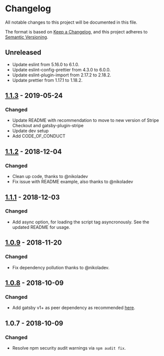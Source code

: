 # Changelog
All notable changes to this project will be documented in this file.

The format is based on [Keep a Changelog](https://keepachangelog.com/en/1.0.0/), and this project adheres to [Semantic Versioning](https://semver.org/spec/v2.0.0.html).

## Unreleased

- Update eslint from 5.16.0 to 6.1.0.
- Update eslint-config-prettier from 4.3.0 to 6.0.0.
- Update eslint-plugin-import from 2.17.2 to 2.18.2.
- Update prettier from 1.17.1 to 1.18.2.

## [1.1.3](https://github.com/njosefbeck/gatsby-plugin-stripe-checkout/compare/v1.1.2...v1.1.3) - 2019-05-24
### Changed
- Update README with recommendation to move to new version of Stripe Checkout and gatsby-plugin-stripe
- Update dev setup
- Add CODE_OF_CONDUCT

## [1.1.2](https://github.com/njosefbeck/gatsby-plugin-stripe-checkout/compare/v1.1.1...v1.1.2) - 2018-12-04
### Changed
- Clean up code, thanks to @nikoladev
- Fix issue with README example, also thanks to @nikoladev

## [1.1.1](https://github.com/njosefbeck/gatsby-plugin-stripe-checkout/compare/v1.0.9...v1.1.1) - 2018-12-03
### Changed
- Add async option, for loading the script tag asyncronously. See the updated README for usage.

## [1.0.9](https://github.com/njosefbeck/gatsby-plugin-stripe-checkout/compare/v1.0.8...v1.0.9) - 2018-11-20
### Changed
- Fix dependency pollution thanks to @nikoladev.

## [1.0.8](https://github.com/njosefbeck/gatsby-plugin-stripe-checkout/compare/v1.0.7...v1.0.8) - 2018-10-09
### Changed
- Add gatsby v1+ as peer dependency as recommended [here](https://github.com/gatsbyjs/gatsby/blob/master/docs/docs/migrating-from-v1-to-v2.md#for-plugin-maintainers).

## 1.0.7 - 2018-10-09
### Changed
- Resolve npm security audit warnings via `npm audit fix`.